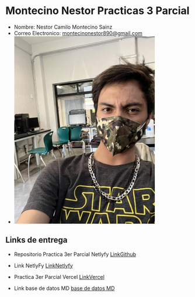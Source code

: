 # Montecino Nestor Practicas 3 Parcial

- Nombre: Nestor Camilo Montecino Sainz
- Correo Electronico: montecinonestor890@gmail.com
- ![Foto mia](multimedia/domer.jpg)<br>


## Links de entrega 

- Repositorio Practica 3er Parcial Netlyfy 
[LinkGithub](https://github.com/LDom890/SitioWebAstro)

- Link NetlyFy
[LinkNetlyfy](https://main--grand-mermaid-9c9c7f.netlify.app/)


- Practica 3er Parcial Vercel
[LinkVercel](https://sitio-web-astro.vercel.app/)


- Link base de datos MD
[base de datos MD]()



